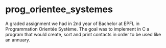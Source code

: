 # prog_orientee_systemes

A graded assignment we had in 2nd year of Bachelor at EPFL in Programmation Orientée Système. The goal was to implement in C a program that would create, sort and print contacts in order to be used like an annuary.
